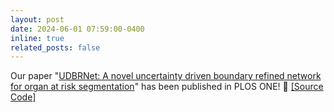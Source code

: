 ```yaml
---
layout: post
date: 2024-06-01 07:59:00-0400
inline: true
related_posts: false
---
```


Our paper "[UDBRNet: A novel uncertainty driven boundary refined network for organ at risk segmentation](https://doi.org/10.1371/journal.pone.0304771)" has been published in PLOS ONE! :microscope: [[Source Code]](https://github.com/riadhassan/UDBRNet)
